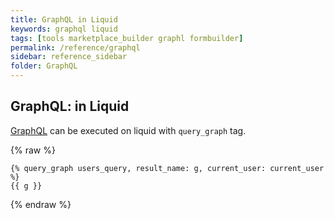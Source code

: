 ```yaml
---
title: GraphQL in Liquid
keywords: graphql liquid
tags: [tools marketplace_builder graphl formbuilder]
permalink: /reference/graphql
sidebar: reference_sidebar
folder: GraphQL
---
```


## GraphQL: in Liquid

[GraphQL](http://graphql.org/learn/) can be executed on liquid with `query_graph` tag.

{% raw %}
```liquid
{% query_graph users_query, result_name: g, current_user: current_user %}
{{ g }}
```
{% endraw %}
